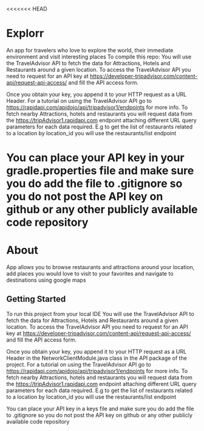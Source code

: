<<<<<<< HEAD
# Explorr
An app for travelers who love to explore the world, their immediate environment and visit interesting places
To compile this repo:
You will use the TravelAdvisor API  to fetch the data for Attractions, Hotels and Restaurants around a given location.
To access the TravelAdvisor API you need to request for an API key at https://developer-tripadvisor.com/content-api/request-api-access/ and fill the API access form.

Once you obtain your key, you append it to your HTTP request as a URL Header. For a tutorial on using the TravelAdvisor API go to https://rapidapi.com/apidojo/api/tripadvisor1/endpoints for more info.
To fetch nearby Attractions, hotels and restaurants you will request data from the https://tripAdvisor1.rapidapi.com endpoint attaching different URL query parameters for each data required.
 E.g  to get  the list of restaurants related to a location by location_id you will use the restaurants/list  endpoint

You can place your API key in your gradle.properties file and make sure you do add the file to .gitignore so you do not post the API key on github or any other publicly available code repository
=======
# About
App allows you to browse restaurants and attractions around your location, add places you would love to visit to your favorites and navigate to destinations using google maps

## Getting Started
To run this project from your local IDE 
You will use the TravelAdvisor API  to fetch the data for Attractions, Hotels and Restaurants around a given location.
To access the TravelAdvisor API you need to request for an API key at https://developer-tripadvisor.com/content-api/request-api-access/ and fill the API access form.

Once you obtain your key, you append it to your HTTP request as a URL Header in the NetworkClientModule.java class in the API package of the project.
For a tutorial on using the TravelAdvisor API go to https://rapidapi.com/apidojo/api/tripadvisor1/endpoints for more info.
To fetch nearby Attractions, hotels and restaurants you will request data from the https://tripAdvisor1.rapidapi.com endpoint attaching different URL query parameters for each data required.
 E.g  to get  the list of restaurants related to a location by location_id you will use the restaurants/list  endpoint

You can place your API key in a keys file and make sure you do add the file to .gitignore so you do not post the API key on github or any other publicly available code repository
>>>>>>> 
